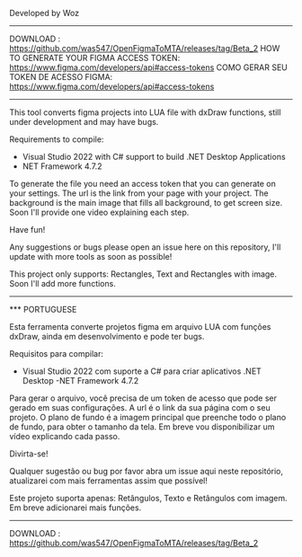 Developed by Woz

-----------------------------------

DOWNLOAD : https://github.com/was547/OpenFigmaToMTA/releases/tag/Beta_2
HOW TO GENERATE YOUR FIGMA ACCESS TOKEN: https://www.figma.com/developers/api#access-tokens
COMO GERAR SEU TOKEN DE ACESSO FIGMA: https://www.figma.com/developers/api#access-tokens

-----------------------------------

This tool converts figma projects into LUA file with dxDraw functions, still under development and may have bugs.

Requirements to compile:

- Visual Studio 2022 with C# support to build .NET Desktop Applications
- NET Framework 4.7.2

To generate the file you need an access token that you can generate on your settings.
The url is the link from your page with your project.
The background is the main image that fills all background, to get screen size.
Soon I'll provide one video explaining each step.

Have fun!

Any suggestions or bugs please open an issue here on this repository, I'll update with more tools as soon as possible!

This project only supports: Rectangles, Text and Rectangles with image. Soon I'll add more functions.

-----------------------------------

*** PORTUGUESE

Esta ferramenta converte projetos figma em arquivo LUA com funções dxDraw, ainda em desenvolvimento e pode ter bugs.

Requisitos para compilar:

- Visual Studio 2022 com suporte a C# para criar aplicativos .NET Desktop
-NET Framework 4.7.2

Para gerar o arquivo, você precisa de um token de acesso que pode ser gerado em suas configurações.
A url é o link da sua página com o seu projeto.
O plano de fundo é a imagem principal que preenche todo o plano de fundo, para obter o tamanho da tela.
Em breve vou disponibilizar um vídeo explicando cada passo.

Divirta-se!

Qualquer sugestão ou bug por favor abra um issue aqui neste repositório, atualizarei com mais ferramentas assim que possível!

Este projeto suporta apenas: Retângulos, Texto e Retângulos com imagem. Em breve adicionarei mais funções.

-----------------------------------

DOWNLOAD : https://github.com/was547/OpenFigmaToMTA/releases/tag/Beta_2
